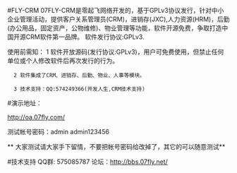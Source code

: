#FLY-CRM
07FLY-CRM是零起飞网络开发的，基于GPLv3协议发行，针对中小企业管理活动，提供客户关系管理员(CRM)，进销存(JXC),人力资源(HRM)，后勤(办公用品，固定资产，公物维修)、物业管理等功能，软件开源免费，争取打造中国开源CRM软件第一品牌。
软件发行协议:GPLv3. 

使用前需知：
      1 软件开放源码(发行协议:GPLv3)，用户可免费使用，但禁止任何单位或个人修改软件后再次发行的行为。

      2 软件集成了CRM、进销存、后勤、物业、人事等模块。

      3 技术支持：QQ:574249366(开发人生,CRM技术支持)


#演示地址：

  http://oa.07fly.com/

 测试帐号密码：admin              admin123456

 ** 大家测试请大家手下留情，不要把帐号密码给改掉了，其它的可以随意测试** 

#技术支持
    QQ群: 575085787
    论坛：http://bbs.07fly.net/